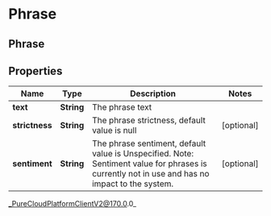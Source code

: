 # Phrase

## Phrase

## Properties

|Name | Type | Description | Notes|
|------------ | ------------- | ------------- | -------------|
| **text** | **String** | The phrase text | |
| **strictness** | **String** | The phrase strictness, default value is null | [optional] |
| **sentiment** | **String** | The phrase sentiment, default value is Unspecified. Note: Sentiment value for phrases is currently not in use and has no impact to the system. | [optional] |



_PureCloudPlatformClientV2@170.0.0_
